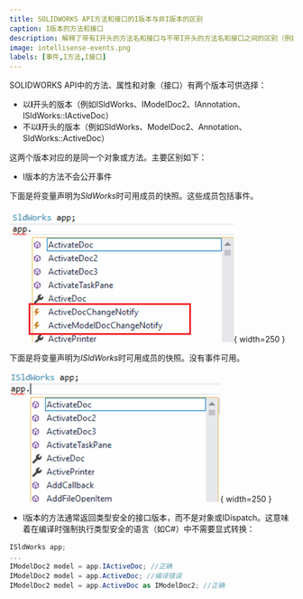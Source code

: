 ```yaml
---
title: SOLIDWORKS API方法和接口的I版本与非I版本的区别
caption: I版本的方法和接口
description: 解释了带有I开头的方法名和接口与不带I开头的方法名和接口之间的区别（例如IModelDoc2 vs ModelDoc2）
image: intellisense-events.png
labels: [事件,I方法,I接口]
---
```

SOLIDWORKS API中的方法、属性和对象（接口）有两个版本可供选择：

* 以**I**开头的版本（例如ISldWorks、IModelDoc2、IAnnotation、ISldWorks::IActiveDoc）
* 不以**I**开头的版本（例如SldWorks、ModelDoc2、Annotation、SldWorks::ActiveDoc）

这两个版本对应的是同一个对象或方法。主要区别如下：

* I版本的方法不会公开事件

下面是将变量声明为*SldWorks*时可用成员的快照。这些成员包括事件。

![将变量声明为SldWorks时可用的事件列表](intellisense-events.png){ width=250 }

下面是将变量声明为*ISldWorks*时可用成员的快照。没有事件可用。

![将变量声明为ISldWorks时没有可用的事件](intellisense-no-events.png){ width=250 }

* I版本的方法通常返回类型安全的接口版本，而不是对象或IDispatch。这意味着在编译时强制执行类型安全的语言（如C#）中不需要显式转换：

~~~ cs
ISldWorks app;
...
IModelDoc2 model = app.IActiveDoc; //正确
IModelDoc2 model = app.ActiveDoc; //编译错误
IModelDoc2 model = app.ActiveDoc as IModelDoc2; //正确
~~~